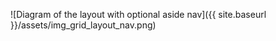 ![Diagram of the layout with optional aside nav]({{ site.baseurl }}/assets/img_grid_layout_nav.png)
